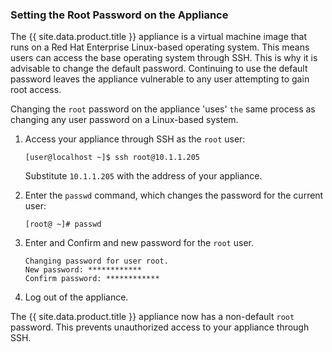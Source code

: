 ### Setting the Root Password on the Appliance

The {{ site.data.product.title }} appliance is a virtual machine image that runs on a
Red Hat Enterprise Linux-based operating system. This means users can
access the base operating system through SSH. This is why it is
advisable to change the default password. Continuing to use the default
password leaves the appliance vulnerable to any user attempting to gain
root access.

Changing the `root` password on the appliance 'uses' `the` same process
as changing any user password on a Linux-based system.

1.  Access your appliance through SSH as the `root` user:

        [user@localhost ~]$ ssh root@10.1.1.205

    Substitute `10.1.1.205` with the address of your appliance.

2.  Enter the `passwd` command, which changes the password for the
    current user:

        [root@ ~]# passwd

3.  Enter and Confirm and new password for the `root` user.

        Changing password for user root.
        New password: ************
        Confirm password: ************

4.  Log out of the appliance.

The {{ site.data.product.title }} appliance now has a non-default `root` password.
This prevents unauthorized access to your appliance through SSH.
